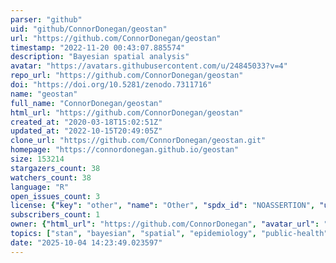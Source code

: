 ```yaml
---
parser: "github"
uid: "github/ConnorDonegan/geostan"
url: "https://github.com/ConnorDonegan/geostan"
timestamp: "2022-11-20 00:43:07.885574"
description: "Bayesian spatial analysis"
avatar: "https://avatars.githubusercontent.com/u/24845033?v=4"
repo_url: "https://github.com/ConnorDonegan/geostan"
doi: "https://doi.org/10.5281/zenodo.7311716"
name: "geostan"
full_name: "ConnorDonegan/geostan"
html_url: "https://github.com/ConnorDonegan/geostan"
created_at: "2020-03-18T15:02:51Z"
updated_at: "2022-10-15T20:49:05Z"
clone_url: "https://github.com/ConnorDonegan/geostan.git"
homepage: "https://connordonegan.github.io/geostan"
size: 153214
stargazers_count: 38
watchers_count: 38
language: "R"
open_issues_count: 3
license: {"key": "other", "name": "Other", "spdx_id": "NOASSERTION", "url": null, "node_id": "MDc6TGljZW5zZTA="}
subscribers_count: 1
owner: {"html_url": "https://github.com/ConnorDonegan", "avatar_url": "https://avatars.githubusercontent.com/u/24845033?v=4", "login": "ConnorDonegan", "type": "User"}
topics: ["stan", "bayesian", "spatial", "epidemiology", "public-health", "r-package", "bayesian-inference", "rspatial", "r", "modeling", "rstats", "bayesian-statistics"]
date: "2025-10-04 14:23:49.023597"
---
```

